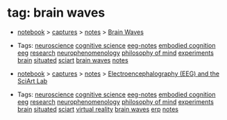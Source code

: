 
# tag: brain waves

 * [notebook](../content/notebook.md) > [captures](../content/notebook/captures.md) > [notes](../content/notebook/captures/notes.md) >  [Brain Waves](../content/notebook/captures/notes/brain-waves-notes.md)

  * Tags:  <a class="tag" href="#!tags/neuroscience.md">neuroscience</a>  <a class="tag" href="#!tags/cognitive science.md">cognitive science</a>  <a class="tag" href="#!tags/eeg-notes.md">eeg-notes</a>  <a class="tag" href="#!tags/embodied cognition.md">embodied cognition</a>  <a class="tag" href="#!tags/eeg.md">eeg</a>  <a class="tag" href="#!tags/research.md">research</a>  <a class="tag" href="#!tags/neurophenomenology.md">neurophenomenology</a>  <a class="tag" href="#!tags/philosophy of mind.md">philosophy of mind</a>  <a class="tag" href="#!tags/experiments.md">experiments</a>  <a class="tag" href="#!tags/brain.md">brain</a>  <a class="tag" href="#!tags/situated.md">situated</a>  <a class="tag" href="#!tags/sciart.md">sciart</a>  <a class="tag" href="#!tags/brain waves.md">brain waves</a>  <a class="tag" href="#!tags/notes.md">notes</a>
 * [notebook](../content/notebook.md) > [captures](../content/notebook/captures.md) > [notes](../content/notebook/captures/notes.md) >  [Electroencephalography (EEG) and the SciArt Lab](../content/notebook/captures/notes/eeg-notes.md)

  * Tags:  <a class="tag" href="#!tags/neuroscience.md">neuroscience</a>  <a class="tag" href="#!tags/cognitive science.md">cognitive science</a>  <a class="tag" href="#!tags/eeg-notes.md">eeg-notes</a>  <a class="tag" href="#!tags/embodied cognition.md">embodied cognition</a>  <a class="tag" href="#!tags/eeg.md">eeg</a>  <a class="tag" href="#!tags/research.md">research</a>  <a class="tag" href="#!tags/neurophenomenology.md">neurophenomenology</a>  <a class="tag" href="#!tags/philosophy of mind.md">philosophy of mind</a>  <a class="tag" href="#!tags/experiments.md">experiments</a>  <a class="tag" href="#!tags/brain.md">brain</a>  <a class="tag" href="#!tags/situated.md">situated</a>  <a class="tag" href="#!tags/sciart.md">sciart</a>  <a class="tag" href="#!tags/virtual reality.md">virtual reality</a>  <a class="tag" href="#!tags/brain waves.md">brain waves</a>  <a class="tag" href="#!tags/erp.md">erp</a>  <a class="tag" href="#!tags/notes.md">notes</a>
